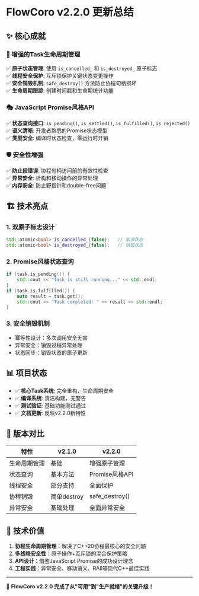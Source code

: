 # FlowCoro v2.2.0 更新总结

## ✨ 核心成就

### 🔐 增强的Task生命周期管理
✅ **原子状态管理**: 使用 `is_cancelled_` 和 `is_destroyed_` 原子标志  
✅ **线程安全保护**: 互斥锁保护关键状态变更操作  
✅ **安全销毁机制**: `safe_destroy()` 方法防止协程句柄损坏  
✅ **生命周期跟踪**: 创建时间戳和生命期统计功能  

### 🎭 JavaScript Promise风格API  
✅ **状态查询接口**: `is_pending()`, `is_settled()`, `is_fulfilled()`, `is_rejected()`  
✅ **语义清晰**: 开发者熟悉的Promise状态模型  
✅ **类型安全**: 编译时状态检查，零运行时开销  

### 🛡️ 安全性增强
✅ **防止段错误**: 协程句柄访问前的有效性检查  
✅ **异常安全**: 析构和移动操作的异常处理  
✅ **内存安全**: 防止野指针和double-free问题  

## 🏗️ 技术亮点

### 1. 双原子标志设计
```cpp
std::atomic<bool> is_cancelled_{false};   // 取消状态
std::atomic<bool> is_destroyed_{false};   // 销毁状态
```

### 2. Promise风格状态查询
```cpp
if (task.is_pending()) {
    std::cout << "Task is still running..." << std::endl;
}
if (task.is_fulfilled()) {
    auto result = task.get();
    std::cout << "Task completed: " << result << std::endl;
}
```

### 3. 安全销毁机制
- 幂等性设计：多次调用安全无害
- 异常安全：销毁过程异常处理
- 状态同步：销毁状态的原子更新

## 📊 项目状态

- ✅ **核心Task系统**: 完全重构，生命周期安全
- ✅ **编译系统**: 清洁构建，无警告
- ✅ **测试验证**: 基础功能测试通过
- ✅ **文档更新**: 反映v2.2.0新特性

## 🎯 版本对比

| 特性 | v2.1.0 | v2.2.0 |
|------|--------|--------|
| 生命周期管理 | 基础 | 增强原子管理 |
| 状态查询 | 基本方法 | Promise风格API |
| 线程安全 | 部分支持 | 全面保护 |
| 协程销毁 | 简单destroy | safe_destroy() |
| 异常安全 | 基础处理 | 全面异常安全 |

## 🚀 技术价值

1. **协程生命周期管理**：解决了C++20协程最核心的安全问题
2. **多线程安全性**：原子操作+互斥锁的混合保护策略  
3. **API设计**：借鉴JavaScript Promise的成功设计理念
4. **工程实践**：异常安全、移动语义、RAII等现代C++最佳实践

---

🎉 **FlowCoro v2.2.0 完成了从"可用"到"生产就绪"的关键升级！**
